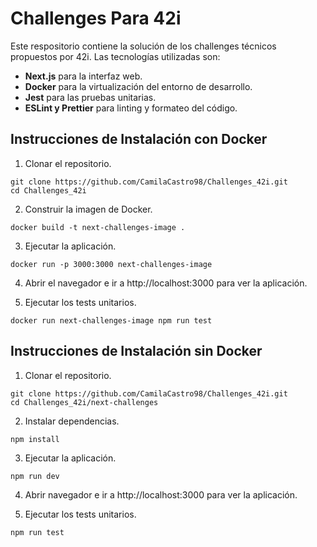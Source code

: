 # Challenges Para 42i
Este respositorio contiene la solución de los challenges técnicos propuestos por 42i. Las tecnologías utilizadas son:
- **Next.js** para la interfaz web.
- **Docker** para la virtualización del entorno de desarrollo.
- **Jest** para las pruebas unitarias.
- **ESLint y Prettier** para linting y formateo del código.

## Instrucciones de Instalación con Docker

1. Clonar el repositorio.

```
git clone https://github.com/CamilaCastro98/Challenges_42i.git
cd Challenges_42i
```

2. Construir la imagen de Docker.

`docker build -t next-challenges-image .`

3. Ejecutar la aplicación.

`docker run -p 3000:3000 next-challenges-image`

4. Abrir el navegador e ir a http://localhost:3000 para ver la aplicación.

5. Ejecutar los tests unitarios.

`docker run next-challenges-image npm run test`

## Instrucciones de Instalación sin Docker

1. Clonar el repositorio.

```
git clone https://github.com/CamilaCastro98/Challenges_42i.git
cd Challenges_42i/next-challenges
```

2. Instalar dependencias.

`npm install`

3. Ejecutar la aplicación.

`npm run dev`

4. Abrir navegador e ir a http://localhost:3000 para ver la aplicación.

5. Ejecutar los tests unitarios.

`npm run test`